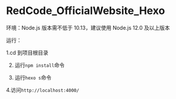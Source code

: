 # RedCode_OfficialWebsite_Hexo

环境：Node.js 版本需不低于 10.13，建议使用 Node.js 12.0 及以上版本

运行：

1.cd 到项目根目录

2. 运行`npm install`命令

3. 运行`hexo s`命令

4.访问`http://localhost:4000/`
